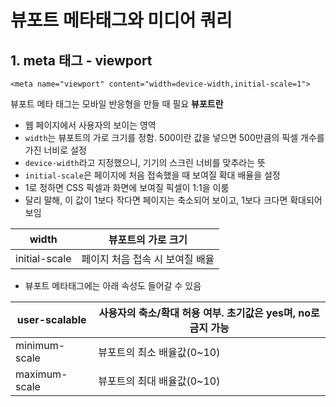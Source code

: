 # 뷰포트 메타태그와 미디어 쿼리
## 1. meta 태그 - viewport
```
<meta name="viewport" content="width=device-width,initial-scale=1">
```
뷰포트 메타 태그는 모바일 반응형을 만들 때 필요
**뷰포트란**
- 웹 페이지에서 사용자의 보이는 영역
- `width`는 뷰포트의 가로 크기를 정함. 500이란 값을 넣으면 500만큼의 픽셀 개수를 가진 너비로 설정
- `device-width`라고 지정했으니, 기기의 스크린 너비를 맞추라는 뜻
- `initial-scale`은 페이지에 처음 접속했을 때 보여질 확대 배율을 설정
- 1로 정하면 CSS 픽셀과 화면에 보여질 픽셀이 1:1을 이룸
- 달리 말해, 이 값이 1보다 작다면 페이지는 축소되어 보이고, 1보다 크다면 확대되어 보임

|width|뷰포트의 가로 크기|
|---|---|
|initial-scale|페이지 처음 접속 시 보여질 배율|

- 뷰포트 메타태그에는 아래 속성도 들어갈 수 있음

 
|user-scalable|사용자의 축소/확대 허용 여부. 초기값은 yes며, no로 금지 가능|
|---|---|
|minimum-scale|뷰포트의 최소 배율값(0~10)|
|maximum-scale|뷰포트의 최대 배율값(0~10)|



